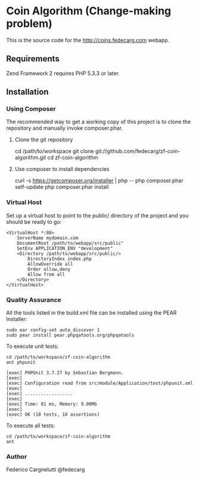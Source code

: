 # Coin Algorithm (Change-making problem)

This is the source code for the http://coins.fedecarg.com webapp.

## Requirements

Zend Framework 2 requires PHP 5.3.3 or later.

## Installation

### Using Composer

The recommended way to get a working copy of this project is to clone the repository and manually invoke composer.phar.

1. Clone the git repository

    cd /path/to/workspace
    git clone git://github.com/fedecarg/zf-coin-algorithm.git
    cd zf-coin-algorithm

2. Use composer to install dependencies

	curl -s https://getcomposer.org/installer | php --
    php composer.phar self-update
    php composer.phar install    


### Virtual Host

Set up a virtual host to point to the public/ directory of the project and you should be ready to go:

    <VirtualHost *:80>
        ServerName mydomain.com
        DocumentRoot /path/to/webapp/src/public"
        SetEnv APPLICATION_ENV "development"
        <Directory /path/to/webapp/src/public/>
            DirectoryIndex index.php
            AllowOverride all
            Order allow,deny
            Allow from all
        </Directory>
    </VirtualHost>

### Quality Assurance

All the tools listed in the build.xml file can be installed using the PEAR Installer:

    sudo ear config-set auto_discover 1
    sudo pear install pear.phpqatools.org/phpqatools

To execute unit tests:

    cd /path/to/workspace/zf-coin-algorithm
    ant phpunit

    [exec] PHPUnit 3.7.27 by Sebastian Bergmann.
    [exec] 
    [exec] Configuration read from src/module/Application/test/phpunit.xml
    [exec] 
    [exec] ..................
    [exec] 
    [exec] Time: 81 ms, Memory: 9.00Mb
    [exec] 
    [exec] OK (18 tests, 18 assertions)

To execute all tests:

    cd /path/to/workspace/zf-coin-algorithm
    ant

### Author

Federico Cargnelutti @fedecarg


